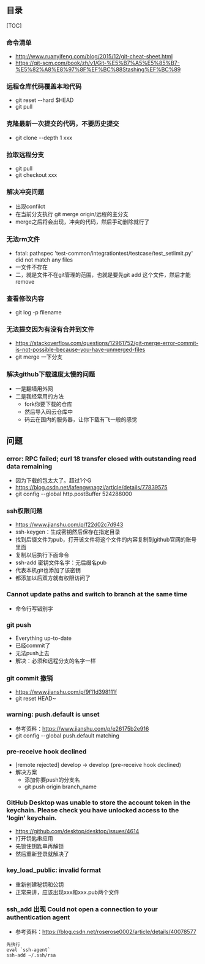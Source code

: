 ## 目录

[TOC]

### 命令清单

- http://www.ruanyifeng.com/blog/2015/12/git-cheat-sheet.html
- https://git-scm.com/book/zh/v1/Git-%E5%B7%A5%E5%85%B7-%E5%82%A8%E8%97%8F%EF%BC%88Stashing%EF%BC%89

### 远程仓库代码覆盖本地代码

- git reset --hard $HEAD
- git pull

### 克隆最新一次提交的代码，不要历史提交

- git clone --depth 1 xxx

### 拉取远程分支

- git pull
- git checkout  xxx

### 解决冲突问题

- 出现confilct
- 在当前分支执行 git merge origin/远程的主分支
- merge之后将会出现，冲突的代码，然后手动删除就行了

### 无法rm文件

- fatal: pathspec 'test-common/integrationtest/testcase/test_setlimit.py' did not match any files
- 一文件不存在
- 二，就是文件不在git管理的范围，也就是要先git add 这个文件，然后才能remove

### 查看修改内容

- git log -p filename

### 无法提交因为有没有合并到文件

- https://stackoverflow.com/questions/12961752/git-merge-error-commit-is-not-possible-because-you-have-unmerged-files
- git merge 一下分支

### 解决github下载速度太慢的问题

- 一是翻墙用外网
- 二是我经常用的方法
  - fork你要下载的仓库
  - 然后导入码云仓库中
  - 码云在国内的服务器，让你下载有飞一般的感觉

## 问题

### error: RPC failed; curl 18 transfer closed with outstanding read data remaining

- 因为下载的包太大了。超过1个G
- https://blog.csdn.net/lafengwnagzi/article/details/77839575
- git config --global http.postBuffer 524288000

### ssh权限问题

- https://www.jianshu.com/p/f22d02c7d943
- ssh-keygen：生成密钥然后保存在指定目录
- 找到后缀文件为pub，打开该文件将这个文件的内容复制到github官网的账号里面
- 复制以后执行下面命令
- ssh-add 密钥文件名字：无后缀名pub
- 代表本机git也添加了该密钥
- 都添加以后双方就有权限访问了
### Cannot update paths and switch to branch at the same time
  - 命令行写错别字
### git push
  - Everything up-to-date
  - 已经commit了
  - 无法push上去
  - 解决：必须和远程分支的名字一样
###  git commit 撤销

  - https://www.jianshu.com/p/9f11d398111f
  - git reset HEAD~

### warning: push.default is unset

- 参考资料：https://www.jianshu.com/p/e26175b2e916
- git config --global push.default matching

### pre-receive hook declined

- [remote rejected] develop -> develop (pre-receive hook declined)
- 解决方案
  - 添加你要push的分支名
  - git push origin branch_name

### GitHub Desktop was unable to store the account token in the keychain. Please check you have unlocked access to the 'login' keychain.

- <https://github.com/desktop/desktop/issues/4614>
- 打开钥匙串应用
- 先锁住钥匙串再解锁
- 然后重新登录就解决了

### key_load_public: invalid format

- 重新创建秘钥和公钥
- 正常来讲，应该出现xxx和xxx.pub两个文件

### ssh_add 出现 Could not open a connection to your authentication agent

- 参考资料：<https://blog.csdn.net/roserose0002/article/details/40078577>

```
先执行
eval `ssh-agent`
ssh-add ~/.ssh/rsa
```

